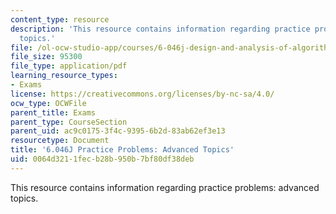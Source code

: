 ```yaml
---
content_type: resource
description: 'This resource contains information regarding practice problems: advanced
  topics.'
file: /ol-ocw-studio-app/courses/6-046j-design-and-analysis-of-algorithms-spring-2012/0064d3211fecb28b950b7bf80df38deb_MIT6_046JS12_prac_adv.pdf
file_size: 95300
file_type: application/pdf
learning_resource_types:
- Exams
license: https://creativecommons.org/licenses/by-nc-sa/4.0/
ocw_type: OCWFile
parent_title: Exams
parent_type: CourseSection
parent_uid: ac9c0175-3f4c-9395-6b2d-83ab62ef3e13
resourcetype: Document
title: '6.046J Practice Problems: Advanced Topics'
uid: 0064d321-1fec-b28b-950b-7bf80df38deb
---
```

This resource contains information regarding practice problems: advanced topics.